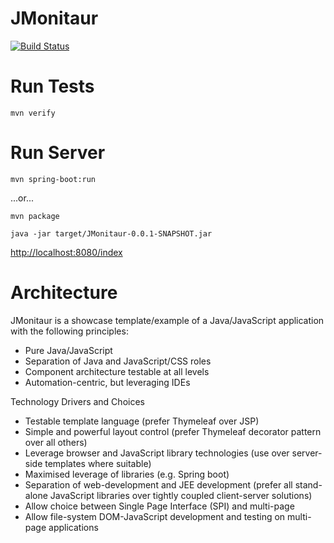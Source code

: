 JMonitaur
================================

[![Build Status](https://travis-ci.org/tntim96/JMonitaur.svg?branch=master)](https://travis-ci.org/tntim96/JMonitaur)

# Run Tests

`mvn verify`

# Run Server

`mvn spring-boot:run`

...or...

`mvn package`

`java -jar target/JMonitaur-0.0.1-SNAPSHOT.jar`

[http://localhost:8080/index](http://localhost:8080/index)

# Architecture

JMonitaur is a showcase template/example of a Java/JavaScript application with the following principles:
* Pure Java/JavaScript
* Separation of Java and JavaScript/CSS roles
* Component architecture testable at all levels
* Automation-centric, but leveraging IDEs

Technology Drivers and Choices
* Testable template language (prefer Thymeleaf over JSP)
* Simple and powerful layout control (prefer Thymeleaf decorator pattern over all others)
* Leverage browser and JavaScript library technologies (use over server-side templates where suitable)
* Maximised leverage of libraries (e.g. Spring boot)
* Separation of web-development and JEE development (prefer all stand-alone JavaScript libraries over tightly coupled client-server solutions)
* Allow choice between Single Page Interface (SPI) and multi-page
* Allow file-system DOM-JavaScript development and testing on multi-page applications